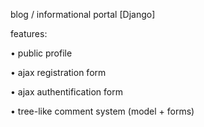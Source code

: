 blog / informational portal [Django]

<p>features:</p>
<p>• public profile</p>
<p>• ajax registration form</p>
<p>• ajax authentification form</p>
<p>• tree-like comment system (model + forms)</p>

